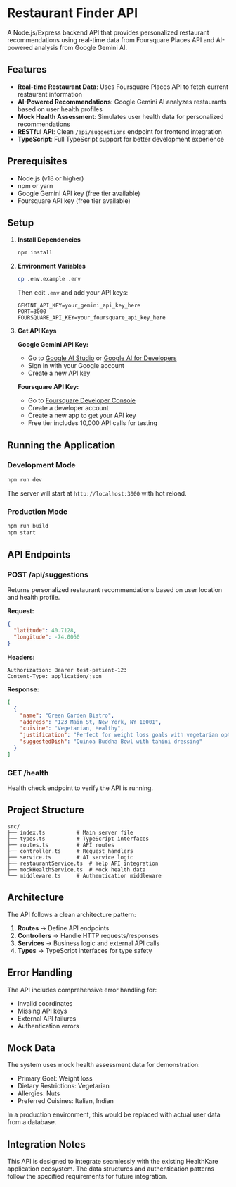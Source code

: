 # Restaurant Finder API

A Node.js/Express backend API that provides personalized restaurant recommendations using real-time data from Foursquare Places API and AI-powered analysis from Google Gemini AI.

## Features

- **Real-time Restaurant Data**: Uses Foursquare Places API to fetch current restaurant information
- **AI-Powered Recommendations**: Google Gemini AI analyzes restaurants based on user health profiles
- **Mock Health Assessment**: Simulates user health data for personalized recommendations
- **RESTful API**: Clean `/api/suggestions` endpoint for frontend integration
- **TypeScript**: Full TypeScript support for better development experience

## Prerequisites

- Node.js (v18 or higher)
- npm or yarn
- Google Gemini API key (free tier available)
- Foursquare API key (free tier available)

## Setup

1. **Install Dependencies**
   ```bash
   npm install
   ```

2. **Environment Variables**
   ```bash
   cp .env.example .env
   ```
   
   Then edit `.env` and add your API keys:
   ```
   GEMINI_API_KEY=your_gemini_api_key_here
   PORT=3000
   FOURSQUARE_API_KEY=your_foursquare_api_key_here
   ```

3. **Get API Keys**
   
   **Google Gemini API Key:**
   - Go to [Google AI Studio](https://makersuite.google.com/app/apikey) or [Google AI for Developers](https://ai.google.dev/)
   - Sign in with your Google account
   - Create a new API key
   
   **Foursquare API Key:**
   - Go to [Foursquare Developer Console](https://foursquare.com/developers/signup)
   - Create a developer account
   - Create a new app to get your API key
   - Free tier includes 10,000 API calls for testing

## Running the Application

### Development Mode
```bash
npm run dev
```
The server will start at `http://localhost:3000` with hot reload.

### Production Mode
```bash
npm run build
npm start
```

## API Endpoints

### POST /api/suggestions

Returns personalized restaurant recommendations based on user location and health profile.

**Request:**
```json
{
  "latitude": 40.7128,
  "longitude": -74.0060
}
```

**Headers:**
```
Authorization: Bearer test-patient-123
Content-Type: application/json
```

**Response:**
```json
[
  {
    "name": "Green Garden Bistro",
    "address": "123 Main St, New York, NY 10001",
    "cuisine": "Vegetarian, Healthy",
    "justification": "Perfect for weight loss goals with vegetarian options and no nuts in their main dishes.",
    "suggestedDish": "Quinoa Buddha Bowl with tahini dressing"
  }
]
```

### GET /health

Health check endpoint to verify the API is running.

## Project Structure

```
src/
├── index.ts          # Main server file
├── types.ts          # TypeScript interfaces
├── routes.ts         # API routes
├── controller.ts     # Request handlers
├── service.ts        # AI service logic
├── restaurantService.ts  # Yelp API integration
├── mockHealthService.ts  # Mock health data
└── middleware.ts     # Authentication middleware
```

## Architecture

The API follows a clean architecture pattern:

1. **Routes** → Define API endpoints
2. **Controllers** → Handle HTTP requests/responses
3. **Services** → Business logic and external API calls
4. **Types** → TypeScript interfaces for type safety

## Error Handling

The API includes comprehensive error handling for:
- Invalid coordinates
- Missing API keys
- External API failures
- Authentication errors

## Mock Data

The system uses mock health assessment data for demonstration:
- Primary Goal: Weight loss
- Dietary Restrictions: Vegetarian
- Allergies: Nuts
- Preferred Cuisines: Italian, Indian

In a production environment, this would be replaced with actual user data from a database.

## Integration Notes

This API is designed to integrate seamlessly with the existing HealthKare application ecosystem. The data structures and authentication patterns follow the specified requirements for future integration.
